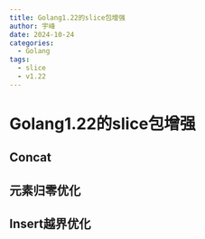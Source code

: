 ```yaml
---
title: Golang1.22的slice包增强
author: 宇峰
date: 2024-10-24
categories:
  - Golang
tags:
  - slice
  - v1.22
---
```

# Golang1.22的slice包增强
## Concat
## 元素归零优化
## Insert越界优化

